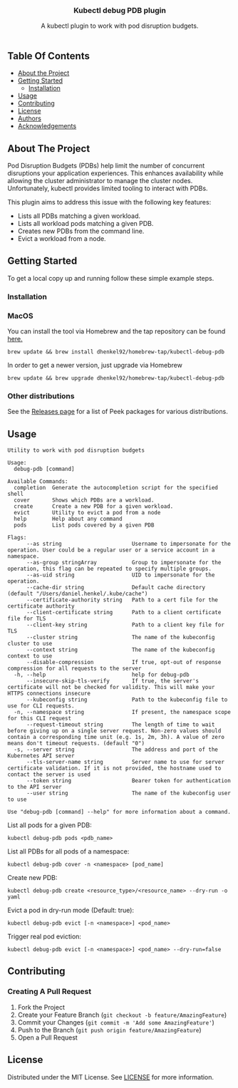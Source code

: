 <br/>
<p align="center">
  <h3 align="center">Kubectl debug PDB plugin</h3>

  <p align="center">
    A kubectl plugin to work with pod disruption budgets.
    <br/>
    <br/>
  </p>
</p>



## Table Of Contents

* [About the Project](#about-the-project)
* [Getting Started](#getting-started)
  * [Installation](#installation)
* [Usage](#usage)
* [Contributing](#contributing)
* [License](#license)
* [Authors](#authors)
* [Acknowledgements](#acknowledgements)

## About The Project

Pod Disruption Budgets (PDBs) help limit the number of concurrent disruptions your application experiences.
This enhances availability while allowing the cluster administrator to manage the cluster nodes.
Unfortunately, kubectl provides limited tooling to interact with PDBs.

This plugin aims to address this issue with the following key features:

- Lists all PDBs matching a given workload.
- Lists all workload pods matching a given PDB.
- Creates new PDBs from the command line.
- Evict a workload from a node.

## Getting Started

To get a local copy up and running follow these simple example steps.

### Installation

### MacOS

You can install the tool via Homebrew and the tap repository can be found [here.](https://github.com/dhenkel92/homebrew-tap)
```
brew update && brew install dhenkel92/homebrew-tap/kubectl-debug-pdb
```

In order to get a newer version, just upgrade via Homebrew
```
brew update && brew upgrade dhenkel92/homebrew-tap/kubectl-debug-pdb
```

### Other distributions

See the [Releases page](https://github.com/dhenkel92/kubectl-debug-pdb/releases) for a list of Peek packages for various distributions.

## Usage

```
Utility to work with pod disruption budgets

Usage:
  debug-pdb [command]

Available Commands:
  completion  Generate the autocompletion script for the specified shell
  cover       Shows which PDBs are a workload.
  create      Create a new PDB for a given workload.
  evict       Utility to evict a pod from a node
  help        Help about any command
  pods        List pods covered by a given PDB

Flags:
      --as string                      Username to impersonate for the operation. User could be a regular user or a service account in a namespace.
      --as-group stringArray           Group to impersonate for the operation, this flag can be repeated to specify multiple groups.
      --as-uid string                  UID to impersonate for the operation.
      --cache-dir string               Default cache directory (default "/Users/daniel.henkel/.kube/cache")
      --certificate-authority string   Path to a cert file for the certificate authority
      --client-certificate string      Path to a client certificate file for TLS
      --client-key string              Path to a client key file for TLS
      --cluster string                 The name of the kubeconfig cluster to use
      --context string                 The name of the kubeconfig context to use
      --disable-compression            If true, opt-out of response compression for all requests to the server
  -h, --help                           help for debug-pdb
      --insecure-skip-tls-verify       If true, the server's certificate will not be checked for validity. This will make your HTTPS connections insecure
      --kubeconfig string              Path to the kubeconfig file to use for CLI requests.
  -n, --namespace string               If present, the namespace scope for this CLI request
      --request-timeout string         The length of time to wait before giving up on a single server request. Non-zero values should contain a corresponding time unit (e.g. 1s, 2m, 3h). A value of zero means don't timeout requests. (default "0")
  -s, --server string                  The address and port of the Kubernetes API server
      --tls-server-name string         Server name to use for server certificate validation. If it is not provided, the hostname used to contact the server is used
      --token string                   Bearer token for authentication to the API server
      --user string                    The name of the kubeconfig user to use

Use "debug-pdb [command] --help" for more information about a command.
```

List all pods for a given PDB:
```
kubectl debug-pdb pods <pdb_name>
```

List all PDBs for all pods of a namespace:
```
kubectl debug-pdb cover -n <namespace> [pod_name]
```

Create new PDB:
```
kubectl debug-pdb create <resource_type>/<resource_name> --dry-run -o yaml
```

Evict a pod in dry-run mode (Default: true):
```
kubectl debug-pdb evict [-n <namespace>] <pod_name>
```

Trigger real pod eviction:
```
kubectl debug-pdb evict [-n <namespace>] <pod_name> --dry-run=false
```

## Contributing

### Creating A Pull Request

1. Fork the Project
2. Create your Feature Branch (`git checkout -b feature/AmazingFeature`)
3. Commit your Changes (`git commit -m 'Add some AmazingFeature'`)
4. Push to the Branch (`git push origin feature/AmazingFeature`)
5. Open a Pull Request

## License

Distributed under the MIT License. See [LICENSE](https://github.com/dhenkel92/kubectl-debug-pdb/blob/main/LICENSE) for more information.
